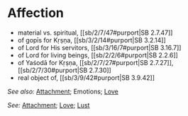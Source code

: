 # Affection

* material vs. spiritual, [[sb/2/7/47#purport|SB 2.7.47]]
* of gopīs for Kṛṣṇa, [[sb/3/2/14#purport|SB 3.2.14]]
* of Lord for His servitors, [[sb/3/16/7#purport|SB 3.16.7]]
* of Lord for living beings, [[sb/2/2/6#purport|SB 2.2.6]]
* of Yaśodā for Kṛṣṇa, [[sb/2/7/27#purport|SB 2.7.27]], [[sb/2/7/30#purport|SB 2.7.30]]
* real object of, [[sb/3/9/42#purport|SB 3.9.42]]

*See also:* [Attachment](entries/attachment.md); Emotions; [Love](entries/love.md)

*See:* [Attachment](entries/attachment.md); [Love](entries/love.md); [Lust](entries/lust.md)
